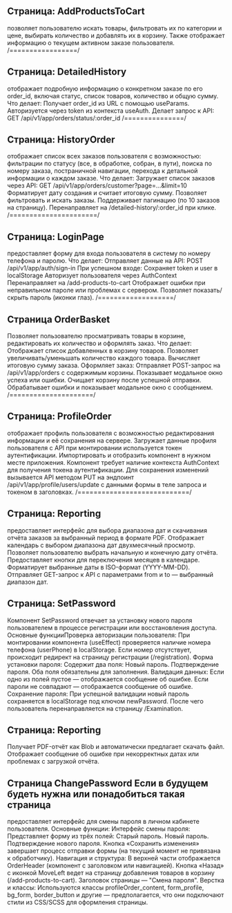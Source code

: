 ## Страница: AddProductsToCart 
позволяет пользователю искать товары, фильтровать их по категории и цене, выбирать количество и добавлять их в корзину. Также отображает информацию о текущем активном заказе пользователя.
/=================/
## Страница: DetailedHistory
отображает подробную информацию о конкретном заказе по его order_id, включая статус, список товаров, количество и общую сумму.
Что делает:
Получает order_id из URL с помощью useParams.
Авторизуется через token из контекста useAuth.
Делает запрос к API:
GET /api/v1/app/orders/status/:order_id
/===============/
## Страница: HistoryOrder 
отображает список всех заказов пользователя с возможностью:
фильтрации по статусу (все, в обработке, собран, в пути),
поиска по номеру заказа,
постраничной навигации,
перехода к детальной информации о каждом заказе.
Что делает:
Загружает список заказов через API:
GET /api/v1/app/orders/customer?page=...&limit=10
Форматирует дату создания и считает итоговую сумму.
Позволяет фильтровать и искать заказы.
Поддерживает пагинацию (по 10 заказов на страницу).
Перенаправляет на /detailed-history/:order_id при клике.
/======================/
## Страница: LoginPage 
предоставляет форму для входа пользователя в систему по номеру телефона и паролю.
Что делает:
Отправляет данные на API:
POST /api/v1/app/auth/sign-in
При успешном входе:
Сохраняет token и user в localStorage
Авторизует пользователя через AuthContext
Перенаправляет на /add-products-to-cart
Отображает ошибки при неправильном пароле или проблемах с сервером.
Позволяет показать/скрыть пароль (иконки глаз).
/===================/
## Страница OrderBasket
Позволяет пользователю просматривать товары в корзине, редактировать их количество и оформлять заказ.
Что делает:
Отображает список добавленных в корзину товаров.
Позволяет увеличивать/уменьшать количество каждого товара.
Вычисляет итоговую сумму заказа.
Оформляет заказ:
Отправляет POST-запрос на /api/v1/app/orders с содержимым корзины.
Показывает модальное окно успеха или ошибки.
Очищает корзину после успешной отправки.
Обрабатывает ошибки и показывает модальное окно с сообщением.
/=====================/
## Страница: ProfileOrder
отображает профиль пользователя с возможностью редактирования информации и её сохранения на сервере.
Загружает данные профиля пользователя с API при монтировании используется токен аутентификации.
Импортировать и отобразить компонент в нужном месте приложения.
Компонент требует наличие контекста AuthContext для получения токена аутентификации.
Для сохранения изменений вызывается API методом PUT на эндпоинт /api/v1/app/profile/users/update с данными формы в теле запроса и токеном в заголовках.
/============================/
## Страница: Reporting 
предоставляет интерфейс для выбора диапазона дат и скачивания отчёта заказов за выбранный период в формате PDF.
Отображает календарь с выбором диапазона дат двухмесячный просмотр.
Позволяет пользователю выбрать начальную и конечную дату отчёта.
Предоставляет кнопки для переключения месяцев в календаре.
Форматирует выбранные даты в ISO-формат (YYYY-MM-DD).
Отправляет GET-запрос к API с параметрами from и to — выбранный диапазон дат.
## Страница: SetPassword
Компонент SetPassword отвечает за установку нового пароля пользователем в процессе регистрации или восстановления доступа.
Основные функцииПроверка авторизации пользователя:
При монтировании компонента (useEffect) проверяется наличие номера телефона (userPhone) в localStorage.
Если номер отсутствует, происходит редирект на страницу регистрации (/registration).
Форма установки пароля:
Содержит два поля:
Новый пароль.
Подтверждение пароля.
Оба поля обязательны для заполнения.
Валидация данных:
Если одно из полей пустое — отображается сообщение об ошибке.
Если пароли не совпадают — отображается сообщение об ошибке.
Сохранение пароля:
При успешной валидации новый пароль сохраняется в localStorage под ключом newPassword.
После чего пользователь перенаправляется на страницу /Examination.
## Страница: Reporting
Получает PDF-отчёт как Blob и автоматически предлагает скачать файл.
Отображает сообщение об ошибке при некорректных датах или проблемах с загрузкой отчёта.
## Страница ChangePassword Если в будущем будеть нужна или понадобиться такая страница
предоставляет интерфейс для смены пароля в личном кабинете пользователя.
Основные функции:
Интерфейс смены пароля:
Представляет форму из трёх полей:
Старый пароль.
Новый пароль.
Подтверждение нового пароля.
Кнопка «Сохранить изменения» завершает процесс отправки формы (на текущий момент не привязана к обработчику).
Навигация и структура:
В верхней части отображается OrderHeader (компонент с заголовком или навигацией).
Кнопка «Назад» с иконкой MoveLeft ведет на страницу добавления товаров в корзину (/add-products-to-cart).
Заголовок страницы — "Смена пароля".
Верстка и классы:
Используются классы profileOrder_content, form_profile, bg_form, border_button и другие — предполагается, что они подключают стили из CSS/SCSS для оформления страницы.
